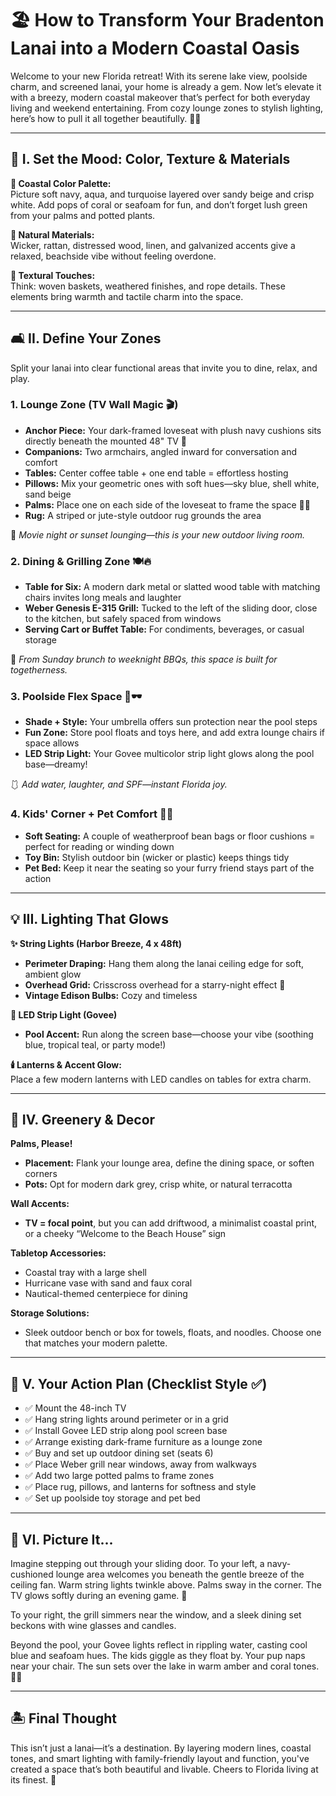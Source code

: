 # 🏖️ How to Transform Your Bradenton Lanai into a Modern Coastal Oasis  

Welcome to your new Florida retreat! With its serene lake view, poolside charm, and screened lanai, your home is already a gem. Now let’s elevate it with a breezy, modern coastal makeover that’s perfect for both everyday living and weekend entertaining. From cozy lounge zones to stylish lighting, here’s how to pull it all together beautifully. 🌴✨  

---

## 🧘 I. Set the Mood: Color, Texture & Materials  

**🎨 Coastal Color Palette:**  
Picture soft navy, aqua, and turquoise layered over sandy beige and crisp white. Add pops of coral or seafoam for fun, and don’t forget lush green from your palms and potted plants.  

**🌿 Natural Materials:**  
Wicker, rattan, distressed wood, linen, and galvanized accents give a relaxed, beachside vibe without feeling overdone.  

**🧺 Textural Touches:**  
Think: woven baskets, weathered finishes, and rope details. These elements bring warmth and tactile charm into the space.

---

## 🛋️ II. Define Your Zones  

Split your lanai into clear functional areas that invite you to dine, relax, and play.  

### 1. **Lounge Zone (TV Wall Magic 🎬)**  
- **Anchor Piece:** Your dark-framed loveseat with plush navy cushions sits directly beneath the mounted 48" TV 🎉  
- **Companions:** Two armchairs, angled inward for conversation and comfort  
- **Tables:** Center coffee table + one end table = effortless hosting  
- **Pillows:** Mix your geometric ones with soft hues—sky blue, shell white, sand beige  
- **Palms:** Place one on each side of the loveseat to frame the space 🌴🌴  
- **Rug:** A striped or jute-style outdoor rug grounds the area  

🎥 *Movie night or sunset lounging—this is your new outdoor living room.*  

### 2. **Dining & Grilling Zone 🍽️🔥**  
- **Table for Six:** A modern dark metal or slatted wood table with matching chairs invites long meals and laughter  
- **Weber Genesis E-315 Grill:** Tucked to the left of the sliding door, close to the kitchen, but safely spaced from windows  
- **Serving Cart or Buffet Table:** For condiments, beverages, or casual storage  

🍔 *From Sunday brunch to weeknight BBQs, this space is built for togetherness.*  

### 3. **Poolside Flex Space 🌊🕶️**  
- **Shade + Style:** Your umbrella offers sun protection near the pool steps  
- **Fun Zone:** Store pool floats and toys here, and add extra lounge chairs if space allows  
- **LED Strip Light:** Your Govee multicolor strip light glows along the pool base—dreamy!  

🩱 *Add water, laughter, and SPF—instant Florida joy.*  

### 4. **Kids' Corner + Pet Comfort 🧸🐾**  
- **Soft Seating:** A couple of weatherproof bean bags or floor cushions = perfect for reading or winding down  
- **Toy Bin:** Stylish outdoor bin (wicker or plastic) keeps things tidy  
- **Pet Bed:** Keep it near the seating so your furry friend stays part of the action

---

## 💡 III. Lighting That Glows  

**✨ String Lights (Harbor Breeze, 4 x 48ft)**  
- **Perimeter Draping:** Hang them along the lanai ceiling edge for soft, ambient glow  
- **Overhead Grid:** Crisscross overhead for a starry-night effect 🌟  
- **Vintage Edison Bulbs:** Cozy and timeless

**🌈 LED Strip Light (Govee)**  
- **Pool Accent:** Run along the screen base—choose your vibe (soothing blue, tropical teal, or party mode!)  

**🕯️ Lanterns & Accent Glow:**  
Place a few modern lanterns with LED candles on tables for extra charm.

---

## 🌱 IV. Greenery & Decor  

**Palms, Please!**  
- **Placement:** Flank your lounge area, define the dining space, or soften corners  
- **Pots:** Opt for modern dark grey, crisp white, or natural terracotta  

**Wall Accents:**  
- **TV = focal point**, but you can add driftwood, a minimalist coastal print, or a cheeky “Welcome to the Beach House” sign  

**Tabletop Accessories:**  
- Coastal tray with a large shell  
- Hurricane vase with sand and faux coral  
- Nautical-themed centerpiece for dining  

**Storage Solutions:**  
- Sleek outdoor bench or box for towels, floats, and noodles. Choose one that matches your modern palette.

---

## 🔧 V. Your Action Plan (Checklist Style ✅)  

- ✅ Mount the 48-inch TV  
- ✅ Hang string lights around perimeter or in a grid  
- ✅ Install Govee LED strip along pool screen base  
- ✅ Arrange existing dark-frame furniture as a lounge zone  
- ✅ Buy and set up outdoor dining set (seats 6)  
- ✅ Place Weber grill near windows, away from walkways  
- ✅ Add two large potted palms to frame zones  
- ✅ Place rug, pillows, and lanterns for softness and style  
- ✅ Set up poolside toy storage and pet bed  

---

## 🌅 VI. Picture It...  

Imagine stepping out through your sliding door. To your left, a navy-cushioned lounge area welcomes you beneath the gentle breeze of the ceiling fan. Warm string lights twinkle above. Palms sway in the corner. The TV glows softly during an evening game. 🏈  

To your right, the grill simmers near the window, and a sleek dining set beckons with wine glasses and candles.  

Beyond the pool, your Govee lights reflect in rippling water, casting cool blue and seafoam hues. The kids giggle as they float by. Your pup naps near your chair. The sun sets over the lake in warm amber and coral tones. 🌅🍹  

---

## 🏝️ Final Thought  

This isn’t just a lanai—it’s a destination. By layering modern lines, coastal tones, and smart lighting with family-friendly layout and function, you've created a space that’s both beautiful and livable. Cheers to Florida living at its finest. 🥂
